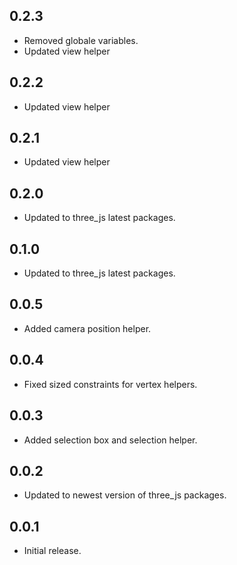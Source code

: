 ## 0.2.3

* Removed globale variables.
* Updated view helper

## 0.2.2

* Updated view helper

## 0.2.1

* Updated view helper

## 0.2.0

* Updated to three_js latest packages.

## 0.1.0

* Updated to three_js latest packages.

## 0.0.5

* Added camera position helper.

## 0.0.4

* Fixed sized constraints for vertex helpers.

## 0.0.3

* Added selection box and selection helper.

## 0.0.2

* Updated to newest version of three_js packages.

## 0.0.1

* Initial release.